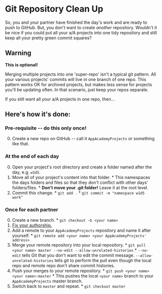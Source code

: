 # Git Repository Clean Up

So, you and your partner have finished the day's work and are ready
to push to GitHub. But, you don't want to create _another_ repository. Wouldn't it be nice if you could put all your a/A projects into one tidy  repository and still keep all your pretty green commit squares?

## Warning

__This is optional!__

Merging multiple projects into one 'super-repo' isn't a typical git pattern. All your various projects' commits will live in one branch of one repo. This pattern works OK for archived projects, but makes less sense for projects you'll be updating often. In that scenario, just keep your repos separate.

If you still want all your a/A projects in one repo, then...

## Here's how it's done:

### Pre-requisite -- do this only once!
  0. Create a new repo on GitHub -- call it `AppAcademyProjects` or something like that.

### At the end of each day
  0. Open your project's root directory and create a folder named after the day, e.g. `w1d5`.
  0. Move all of your project's content into that folder.
    * This namespaces the days folders and files so that they don't conflict with other days' folders/files.
    * **Don't move your .git folder!** Leave it at the root level.
  0. Commit this change.
    * `git add .`
    * `git commit -m "namespace w1d5 work"`

### Once for each partner
  0. Create a new branch.
    * `git checkout -b <your name>`
  0. [Fix your authorship.](git-fix-authorship.md)
  0. Add a remote to your `AppAcademyProjects` repository and name it after yourself.
    * `git remote add <your name> <your AppAcademyProjects' address>`
  0. Merge your remote repository into your local repository.
    * `git pull <your name> master --no-edit --allow-unrelated-histories`
    * `--no-edit` tells Git that you don't want to edit the commit message.  `--allow-unrelated-histories` tells git to perform the pull even though the local repo and remote repo don't share commit histories.
  0. Push your merges to your remote repository.
    * `git push <your name> <your name>:master`
    * This pushes the local `<your name>` branch to your `AppAcademyProjects` master branch.
  0. Switch back to `master` and repeat.
    * `git checkout master`
